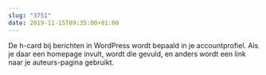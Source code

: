 ```yaml
---
slug: "3751"
date: 2019-11-15T09:35:00+01:00
---
```

De h-card bij berichten in WordPress wordt bepaald in je accountprofiel. Als je daar een homepage invult, wordt die gevuld, en anders wordt een link naar je auteurs-pagina gebruikt.